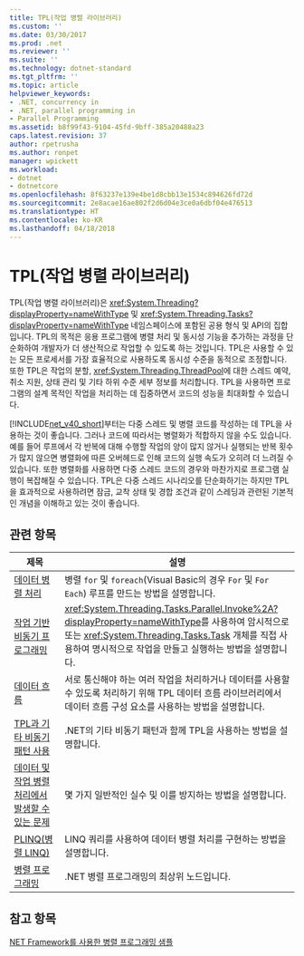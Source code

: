 ```yaml
---
title: TPL(작업 병렬 라이브러리)
ms.custom: ''
ms.date: 03/30/2017
ms.prod: .net
ms.reviewer: ''
ms.suite: ''
ms.technology: dotnet-standard
ms.tgt_pltfrm: ''
ms.topic: article
helpviewer_keywords:
- .NET, concurrency in
- .NET, parallel programming in
- Parallel Programming
ms.assetid: b8f99f43-9104-45fd-9bff-385a20488a23
caps.latest.revision: 37
author: rpetrusha
ms.author: ronpet
manager: wpickett
ms.workload:
- dotnet
- dotnetcore
ms.openlocfilehash: 8f63237e139e4be1d8cbb13e1534c894626fd72d
ms.sourcegitcommit: 2e8acae16ae802f2d6d04e3ce0a6dbf04e476513
ms.translationtype: HT
ms.contentlocale: ko-KR
ms.lasthandoff: 04/18/2018
---
```

# <a name="task-parallel-library-tpl"></a>TPL(작업 병렬 라이브러리)
TPL(작업 병렬 라이브러리)은 <xref:System.Threading?displayProperty=nameWithType> 및 <xref:System.Threading.Tasks?displayProperty=nameWithType> 네임스페이스에 포함된 공용 형식 및 API의 집합입니다. TPL의 목적은 응용 프로그램에 병렬 처리 및 동시성 기능을 추가하는 과정을 단순화하여 개발자가 더 생산적으로 작업할 수 있도록 하는 것입니다. TPL은 사용할 수 있는 모든 프로세서를 가장 효율적으로 사용하도록 동시성 수준을 동적으로 조정합니다. 또한 TPL은 작업의 분할, <xref:System.Threading.ThreadPool>에 대한 스레드 예약, 취소 지원, 상태 관리 및 기타 하위 수준 세부 정보를 처리합니다. TPL을 사용하면 프로그램의 설계 목적인 작업을 처리하는 데 집중하면서 코드의 성능을 최대화할 수 있습니다.  
  
 [!INCLUDE[net_v40_short](../../../includes/net-v40-short-md.md)]부터는 다중 스레드 및 병렬 코드를 작성하는 데 TPL을 사용하는 것이 좋습니다. 그러나 코드에 따라서는 병렬화가 적합하지 않을 수도 있습니다. 예를 들어 루프에서 각 반복에 대해 수행할 작업의 양이 많지 않거나 실행되는 반복 횟수가 많지 않으면 병렬화에 따른 오버헤드로 인해 코드의 실행 속도가 오히려 더 느려질 수 있습니다. 또한 병렬화를 사용하면 다중 스레드 코드의 경우와 마찬가지로 프로그램 실행이 복잡해질 수 있습니다. TPL은 다중 스레드 시나리오를 단순화하기는 하지만 TPL을 효과적으로 사용하려면 잠금, 교착 상태 및 경합 조건과 같이 스레딩과 관련된 기본적인 개념을 이해하고 있는 것이 좋습니다.  
  
## <a name="related-topics"></a>관련 항목  
  
|제목|설명|  
|-|-|  
|[데이터 병렬 처리](../../../docs/standard/parallel-programming/data-parallelism-task-parallel-library.md)|병렬 `for` 및 `foreach`(Visual Basic의 경우 `For` 및 `For Each`) 루프를 만드는 방법을 설명합니다.|  
|[작업 기반 비동기 프로그래밍](../../../docs/standard/parallel-programming/task-based-asynchronous-programming.md)|<xref:System.Threading.Tasks.Parallel.Invoke%2A?displayProperty=nameWithType>를 사용하여 암시적으로 또는 <xref:System.Threading.Tasks.Task> 개체를 직접 사용하여 명시적으로 작업을 만들고 실행하는 방법을 설명합니다.|  
|[데이터 흐름](../../../docs/standard/parallel-programming/dataflow-task-parallel-library.md)|서로 통신해야 하는 여러 작업을 처리하거나 데이터를 사용할 수 있도록 처리하기 위해 TPL 데이터 흐름 라이브러리에서 데이터 흐름 구성 요소를 사용하는 방법을 설명합니다.|  
|[TPL과 기타 비동기 패턴 사용](../../../docs/standard/parallel-programming/using-tpl-with-other-asynchronous-patterns.md)|.NET의 기타 비동기 패턴과 함께 TPL을 사용하는 방법을 설명합니다.|  
|[데이터 및 작업 병렬 처리에서 발생할 수 있는 문제](../../../docs/standard/parallel-programming/potential-pitfalls-in-data-and-task-parallelism.md)|몇 가지 일반적인 실수 및 이를 방지하는 방법을 설명합니다.|  
|[PLINQ(병렬 LINQ)](../../../docs/standard/parallel-programming/parallel-linq-plinq.md)|LINQ 쿼리를 사용하여 데이터 병렬 처리를 구현하는 방법을 설명합니다.|  
|[병렬 프로그래밍](../../../docs/standard/parallel-programming/index.md)|.NET 병렬 프로그래밍의 최상위 노드입니다.|  
  
## <a name="see-also"></a>참고 항목  
 [NET Framework를 사용한 병렬 프로그래밍 샘플](https://code.msdn.microsoft.com/Samples-for-Parallel-b4b76364)
